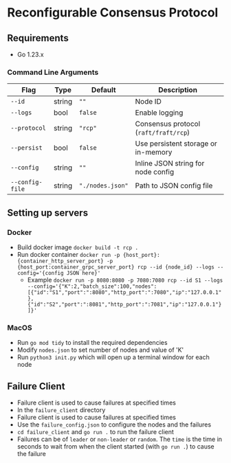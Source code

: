 # Reconfigurable Consensus Protocol

## Requirements
- Go 1.23.x

### Command Line Arguments
| Flag          | Type   | Default         | Description                          |
|---------------|--------|-----------------|--------------------------------------|
| `--id`        | string | `""`            | Node ID                              |
| `--logs`      | bool   | `false`         | Enable logging                       |
| `--protocol`  | string | `"rcp"`         | Consensus protocol (`raft/fraft/rcp`) |
| `--persist`   | bool   | `false`         | Use persistent storage or in-memory  |
| `--config`    | string | `""`            | Inline JSON string for node config   |
| `--config-file` | string | `"./nodes.json"` | Path to JSON config file           |


## Setting up servers

### Docker
- Build docker image `docker build -t rcp .`
- Run docker container `docker run -p {host_port}:{container_http_server_port} -p {host_port:container_grpc_server_port} rcp --id {node_id} --logs --config='{config JSON here}'`
    - Example `docker run -p 8080:8080 -p 7080:7080 rcp --id S1 --logs --config='{"K":2,"batch_size":100,"nodes":[{"id":"S1","port":":8080","http_port":":7080","ip":"127.0.0.1"},{"id":"S2","port":":8081","http_port":":7081","ip":"127.0.0.1"}]}'`

### MacOS
- Run `go mod tidy` to install the required dependencies
- Modify `nodes.json` to set number of nodes and value of 'K'
- Run `python3 init.py` which will open up a terminal window for each node

## Failure Client
- Failure client is used to cause failures at specified times
- In the `failure_client` directory
- Failure client is used to cause failures at specified times
- Use the `failure_config.json` to configure the nodes and the failures
- `cd failure_client` and `go run .` to run the failure client
- Failures can be of `leader` or `non-leader` or `random`. The `time` is the time in seconds to wait from when the client started (with `go run .`)  to cause the failure
